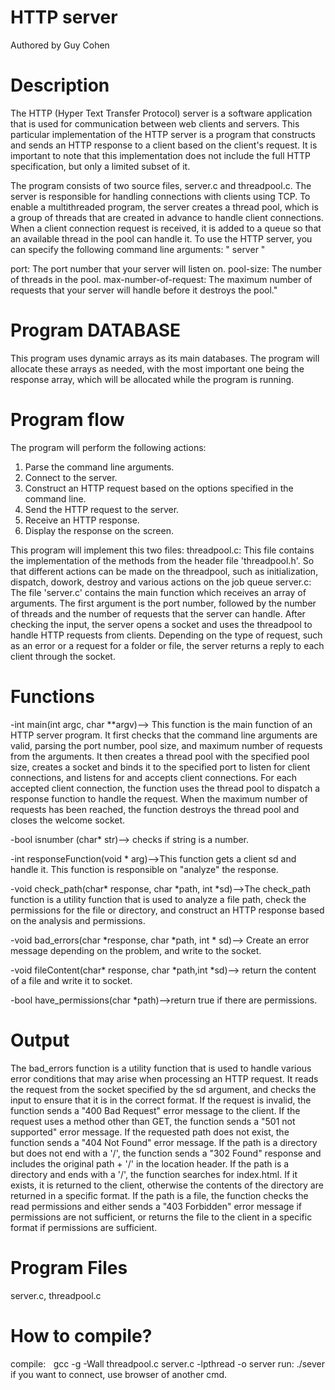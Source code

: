 # HTTP server
Authored by Guy Cohen

# Description
The HTTP (Hyper Text Transfer Protocol) server is a software application that is used for communication between web clients and servers. This particular implementation of the HTTP server is a program that constructs and sends an HTTP response to a client based on the client's request. It is important to note that this implementation does not include the full HTTP specification, but only a limited subset of it.

The program consists of two source files, server.c and threadpool.c. The server is responsible for handling connections with clients using TCP. To enable a multithreaded program, the server creates a thread pool, which is a group of threads that are created in advance to handle client connections. When a client connection request is received, it is added to a queue so that an available thread in the pool can handle it.
To use the HTTP server, you can specify the following command line arguments:
" server <port> <pool-size> <max-number-of-request> "

port: The port number that your server will listen on.
pool-size: The number of threads in the pool.
max-number-of-request: The maximum number of requests that your server will handle before it destroys the pool."

# Program DATABASE
This program uses dynamic arrays as its main databases. The program will allocate these arrays as needed, with the most important one being the response array, which will be allocated while the program is running.

# Program flow
The program will perform the following actions:

1. Parse the command line arguments.
2. Connect to the server.
3. Construct an HTTP request based on the options specified in the command line.
4. Send the HTTP request to the server.
5. Receive an HTTP response.
6. Display the response on the screen.

This program will implement this two files:
 threadpool.c: This file contains the implementation of the methods from the header file 'threadpool.h'. So that different actions can be made on the threadpool, such as initialization, dispatch, dowork, destroy and various actions on the job queue
server.c: The file 'server.c' contains the main function which receives an array of arguments. The first argument is the port number, followed by the number of threads and the number of requests that the server can handle. After checking the input, the server opens a socket and uses the threadpool to handle HTTP requests from clients. Depending on the type of request, such as an error or a request for a folder or file, the server returns a reply to each client through the socket.

# Functions
-int main(int argc, char **argv)—> This function is the main function of an HTTP server program. It first checks that the command line arguments are valid, parsing the port number, pool size, and maximum number of requests from the arguments. It then creates a thread pool with the specified pool size, creates a socket and binds it to the specified port to listen for client connections, and listens for and accepts client connections. For each accepted client connection, the function uses the thread pool to dispatch a response function to handle the request. When the maximum number of requests has been reached, the function destroys the thread pool and closes the welcome socket.

-bool isnumber (char* str)--> checks if string is a number.

-int responseFunction(void * arg)—>This function gets a client sd and handle it. This function is responsible on "analyze" the response.

-void check_path(char* response, char *path, int *sd)—>The check_path function is a utility function that is used to analyze a file path, check the permissions for the file or directory, and construct an HTTP response based on the analysis and permissions.

-void bad_errors(char *response, char *path, int * sd)—> Create an error message depending on the problem, and write to the socket.

-void fileContent(char* response, char *path,int *sd)—> return the content of a file and write it to socket.

-bool have_permissions(char *path)—>return true if there are permissions.

# Output
The bad_errors function is a utility function that is used to handle various error conditions that may arise when processing an HTTP request. It reads the request from the socket specified by the sd argument, and checks the input to ensure that it is in the correct format. If the request is invalid, the function sends a "400 Bad Request" error message to the client. If the request uses a method other than GET, the function sends a "501 not supported" error message. If the requested path does not exist, the function sends a "404 Not Found" error message. If the path is a directory but does not end with a '/', the function sends a "302 Found" response and includes the original path + '/' in the location header. If the path is a directory and ends with a '/', the function searches for index.html. If it exists, it is returned to the client, otherwise the contents of the directory are returned in a specific format. If the path is a file, the function checks the read permissions and either sends a "403 Forbidden" error message if permissions are not sufficient, or returns the file to the client in a specific format if permissions are sufficient.
  
# Program Files
server.c, threadpool.c

# How to compile?
compile:    gcc -g -Wall threadpool.c server.c -lpthread -o server
run: ./sever <port> <pool-size> <max-number-of-request>
if you want to connect, use browser of another cmd.






